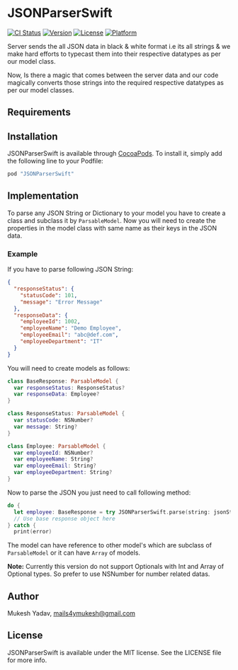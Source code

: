 # JSONParserSwift

[![CI Status](http://img.shields.io/travis/mukeshydv/JSONParserSwift.svg?style=flat)](https://travis-ci.org/mukeshydv/JSONParserSwift)
[![Version](https://img.shields.io/cocoapods/v/JSONParserSwift.svg?style=flat)](http://cocoapods.org/pods/JSONParserSwift)
[![License](https://img.shields.io/cocoapods/l/JSONParserSwift.svg?style=flat)](http://cocoapods.org/pods/JSONParserSwift)
[![Platform](https://img.shields.io/cocoapods/p/JSONParserSwift.svg?style=flat)](http://cocoapods.org/pods/JSONParserSwift)

Server sends the all JSON data in black & white format i.e its all strings & we make hard efforts to typecast them into their respective datatypes as per our model class.

Now, Is there a magic that comes between the server data and our code magically converts those strings into the required respective datatypes as per our model classes.


## Requirements

## Installation

JSONParserSwift is available through [CocoaPods](http://cocoapods.org). To install
it, simply add the following line to your Podfile:

```ruby
pod "JSONParserSwift"
```
## Implementation

To parse any JSON String or Dictionary to your model you have to create a class and subclass it by `ParsableModel`. Now you will need to create the properties in the model class with same name as their keys in the JSON data.

### Example

If you have to parse following JSON String:
```json
{
  "responseStatus": {
    "statusCode": 101,
    "message": "Error Message"
  },
  "responseData": {
    "employeeId": 1002,
    "employeeName": "Demo Employee",
    "employeeEmail": "abc@def.com",
    "employeeDepartment": "IT"
  }
}
```
You will need to create models as follows:

```swift
class BaseResponse: ParsableModel {
  var responseStatus: ResponseStatus?
  var responseData: Employee?
}

class ResponseStatus: ParsableModel {
  var statusCode: NSNumber?
  var message: String?
}

class Employee: ParsableModel {
  var employeeId: NSNumber?
  var employeeName: String?
  var employeeEmail: String?
  var employeeDepartment: String?
}
```

Now to parse the JSON you just need to call following method:

```swift
do {
  let employee: BaseResponse = try JSONParserSwift.parse(string: jsonString)
  // Use base response object here
} catch {
  print(error)
```

The model can have reference to other model's which are subclass of `ParsableModel` or it can have `Array` of models.

**Note:** Currently this version do not support Optionals with Int and Array of Optional types. So prefer to use NSNumber for number related datas.

## Author

Mukesh Yadav, mails4ymukesh@gmail.com

## License

JSONParserSwift is available under the MIT license. See the LICENSE file for more info.
